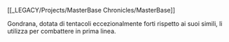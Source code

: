 [[_LEGACY/Projects/MasterBase Chronicles/MasterBase]]

Gondrana, dotata di tentacoli eccezionalmente forti rispetto ai suoi simili, li utilizza per combattere in prima linea.